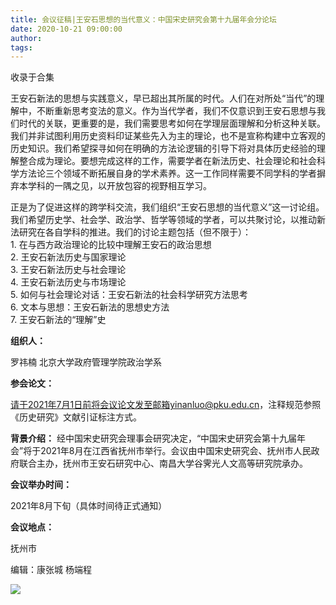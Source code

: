 ```yaml
---
title: 会议征稿|王安石思想的当代意义：中国宋史研究会第十九届年会分论坛
date: 2020-10-21 09:00:00
author: 
tags: 
---
```



收录于合集

王安石新法的思想与实践意义，早已超出其所属的时代。人们在对所处“当代”的理解中，不断重新思考变法的意义。作为当代学者，我们不仅意识到王安石思想与我们时代的关联，更重要的是，我们需要思考如何在学理层面理解和分析这种关联。我们并非试图利用历史资料印证某些先入为主的理论，也不是宣称构建中立客观的历史知识。我们希望探寻如何在明确的方法论逻辑的引导下将对具体历史经验的理解整合成为理论。要想完成这样的工作，需要学者在新法历史、社会理论和社会科学方法论三个领域不断拓展自身的学术素养。这一工作同样需要不同学科的学者摒弃本学科的一隅之见，以开放包容的视野相互学习。  

  
正是为了促进这样的跨学科交流，我们组织“王安石思想的当代意义”这一讨论组。我们希望历史学、社会学、政治学、哲学等领域的学者，可以共聚讨论，以推动新法研究在各自学科的推进。我们的讨论主题包括（但不限于）：  
1\. 在与西方政治理论的比较中理解王安石的政治思想  
2\. 王安石新法历史与国家理论  
3\. 王安石新法历史与社会理论  
4\. 王安石新法历史与市场理论  
5\. 如何与社会理论对话：王安石新法的社会科学研究方法思考  
6\. 文本与思想：王安石新法的思想史方法  
7\. 王安石新法的“理解”史

  

 **组织人：**

罗祎楠 北京大学政府管理学院政治学系

  

 **参会论文：**

请于2021年7月1日前将会议论文发至邮箱yinanluo@pku.edu.cn，注释规范参照《历史研究》文献引证标注方式。

  
 **背景介绍：**
经中国宋史研究会理事会研究决定，“中国宋史研究会第十九届年会”将于2021年8月在江西省抚州市举行。会议由中国宋史研究会、抚州市人民政府联合主办，抚州市王安石研究中心、南昌大学谷霁光人文高等研究院承办。  
  
 **会议举办时间：**

2021年8月下旬（具体时间待正式通知）

  

 **会议地点：**

抚州市

编辑：康张城 杨端程

  

![](/images/230/2.jpeg)

  

